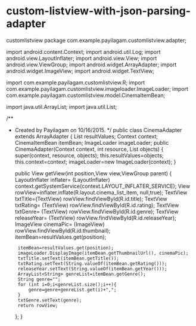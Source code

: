 # custom-listview-with-json-parsing-adapter
customlistview
package com.example.payilagam.customlistview.adapter;

import android.content.Context;
import android.util.Log;
import android.view.LayoutInflater;
import android.view.View;
import android.view.ViewGroup;
import android.widget.ArrayAdapter;
import android.widget.ImageView;
import android.widget.TextView;

import com.example.payilagam.customlistview.R;
import com.example.payilagam.customlistview.imageloader.ImageLoader;
import com.example.payilagam.customlistview.model.CinemaItemBean;

import java.util.ArrayList;
import java.util.List;

/**
 * Created by Payilagam on 10/16/2015.
 */
public class CinemaAdapter extends ArrayAdapter {
    List<CinemaItemBean> resultValues;
    Context context;
    CinemaItemBean itemBean;
    ImageLoader imageLoader;
    public CinemaAdapter(Context context, int resource, List objects) {
        super(context, resource, objects);
        this.resultValues=objects;
        this.context=context;
        imageLoader=new ImageLoader(context);
    }

    public View getView(int position,View view,ViewGroup parent) {
        LayoutInflater inflater= (LayoutInflater) context.getSystemService(context.LAYOUT_INFLATER_SERVICE);
        View rowView=inflater.inflate(R.layout.cinema_list_item, null,true);
        TextView txtTitle=(TextView) rowView.findViewById(R.id.title);
        TextView txtRating= (TextView) rowView.findViewById(R.id.rating);
        TextView txtGenre= (TextView) rowView.findViewById(R.id.genre);
        TextView releaseYear= (TextView) rowView.findViewById(R.id.releaseYear);
        ImageView cinemaPic= (ImageView) rowView.findViewById(R.id.thumbnail);
        itemBean=resultValues.get(position);

        itemBean=resultValues.get(position);
        imageLoader.DisplayImage(itemBean.getThumbnailUrl(), cinemaPic);
        txtTitle.setText(itemBean.getTitle());
        txtRating.setText(String.valueOf(itemBean.getRating()));
        releaseYear.setText(String.valueOf(itemBean.getYear()));
        ArrayList<String> genreList=itemBean.getGenre();
        String genre="";
        for (int i=0;i<genreList.size();i++){
            genre=genre+genreList.get(i)+",";
        }
        txtGenre.setText(genre);
        return rowView;

    };
}
